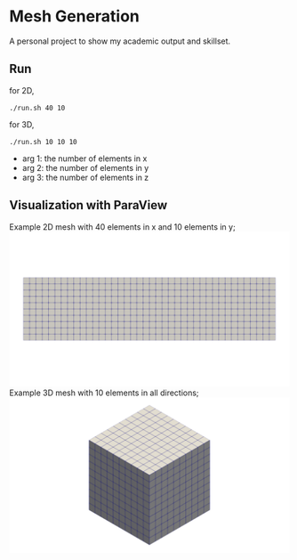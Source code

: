 # Mesh Generation
A personal project to show my academic output and skillset.

## Run
for 2D,
```
./run.sh 40 10
```
for 3D,
```
./run.sh 10 10 10
```
- arg 1: the number of elements in x
- arg 2: the number of elements in y
- arg 3: the number of elements in z

## Visualization with ParaView
Example 2D mesh with 40 elements in x and 10 elements in y;
![Example 2D Mesh](figs/pic_2d.png)
Example 3D mesh with 10 elements in all directions;
![Example 3D Mesh](figs/pic_3d.png)

